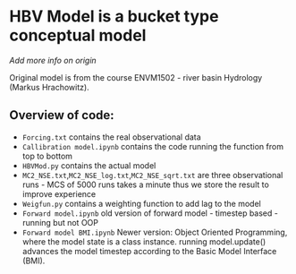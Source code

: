 # HBV Model is a bucket type conceptual model 
_Add more info on origin_

Original model is from the course ENVM1502 - river basin Hydrology (Markus Hrachowitz). 

## Overview of code: 

- `Forcing.txt` contains the real observational data
- `Callibration model.ipynb` contains the code running the function from top to bottom
- `HBVMod.py` contains the actual model
- `MC2_NSE.txt`,`MC2_NSE_log.txt`,`MC2_NSE_sqrt.txt` are three observational runs - MCS of 5000 runs takes a minute thus we store the result to improve experience
- `Weigfun.py` contains a weighting function to add lag to the model
- `Forward model.ipynb` old version of forward model - timestep based - running but not OOP
- `Forward model BMI.ipynb` Newer version: Object Oriented Programming, where the model state is a class instance. running model.update() advances the model timestep according to the Basic Model Interface (BMI).